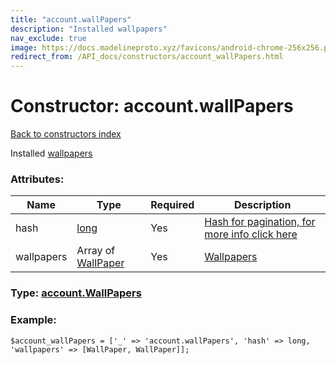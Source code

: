 ```yaml
---
title: "account.wallPapers"
description: "Installed wallpapers"
nav_exclude: true
image: https://docs.madelineproto.xyz/favicons/android-chrome-256x256.png
redirect_from: /API_docs/constructors/account_wallPapers.html
---
```

# Constructor: account.wallPapers  
[Back to constructors index](/API_docs/constructors/index.html)



Installed [wallpapers](https://core.telegram.org/api/wallpapers)

### Attributes:

| Name     |    Type       | Required | Description |
|----------|---------------|----------|-------------|
|hash|[long](/API_docs/types/long.html) | Yes|[Hash for pagination, for more info click here](https://core.telegram.org/api/offsets#hash-generation)|
|wallpapers|Array of [WallPaper](/API_docs/types/WallPaper.html) | Yes|[Wallpapers](https://core.telegram.org/api/wallpapers)|



### Type: [account.WallPapers](/API_docs/types/account.WallPapers.html)


### Example:

```
$account_wallPapers = ['_' => 'account.wallPapers', 'hash' => long, 'wallpapers' => [WallPaper, WallPaper]];
```  
